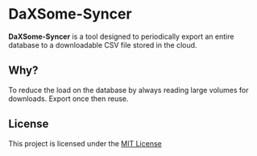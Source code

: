 # DaXSome-Syncer

**DaXSome-Syncer** is a tool designed to periodically export an entire database to a downloadable CSV file stored in the cloud. 

## Why?

To reduce the load on the database by always reading large volumes for downloads. Export once then reuse.

## License

This project is licensed under the [MIT License](LICENSE)
